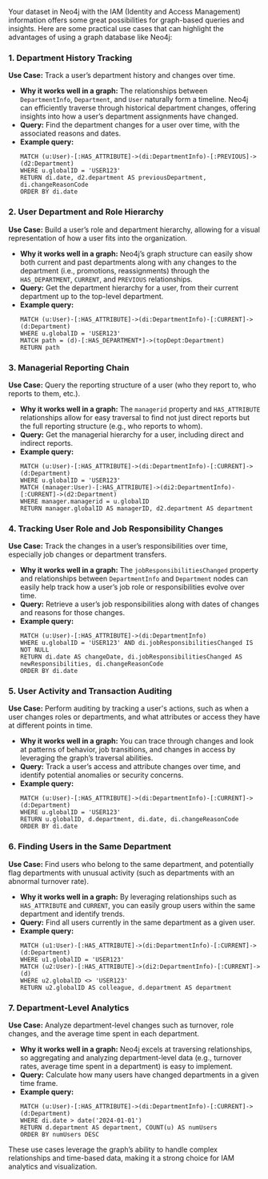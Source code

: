 Your dataset in Neo4j with the IAM (Identity and Access Management) information offers some great possibilities for graph-based queries and insights. Here are some practical use cases that can highlight the advantages of using a graph database like Neo4j:

### 1. **Department History Tracking**
   **Use Case:** Track a user’s department history and changes over time.
   - **Why it works well in a graph:** The relationships between `DepartmentInfo`, `Department`, and `User` naturally form a timeline. Neo4j can efficiently traverse through historical department changes, offering insights into how a user’s department assignments have changed.
   - **Query:** Find the department changes for a user over time, with the associated reasons and dates.
   - **Example query:**
     ```cypher
     MATCH (u:User)-[:HAS_ATTRIBUTE]->(di:DepartmentInfo)-[:PREVIOUS]->(d2:Department)
     WHERE u.globalID = 'USER123'
     RETURN di.date, d2.department AS previousDepartment, di.changeReasonCode
     ORDER BY di.date
     ```

### 2. **User Department and Role Hierarchy**
   **Use Case:** Build a user’s role and department hierarchy, allowing for a visual representation of how a user fits into the organization.
   - **Why it works well in a graph:** Neo4j’s graph structure can easily show both current and past departments along with any changes to the department (i.e., promotions, reassignments) through the `HAS_DEPARTMENT`, `CURRENT`, and `PREVIOUS` relationships.
   - **Query:** Get the department hierarchy for a user, from their current department up to the top-level department.
   - **Example query:**
     ```cypher
     MATCH (u:User)-[:HAS_ATTRIBUTE]->(di:DepartmentInfo)-[:CURRENT]->(d:Department)
     WHERE u.globalID = 'USER123'
     MATCH path = (d)-[:HAS_DEPARTMENT*]->(topDept:Department)
     RETURN path
     ```

### 3. **Managerial Reporting Chain**
   **Use Case:** Query the reporting structure of a user (who they report to, who reports to them, etc.).
   - **Why it works well in a graph:** The `managerid` property and `HAS_ATTRIBUTE` relationships allow for easy traversal to find not just direct reports but the full reporting structure (e.g., who reports to whom).
   - **Query:** Get the managerial hierarchy for a user, including direct and indirect reports.
   - **Example query:**
     ```cypher
     MATCH (u:User)-[:HAS_ATTRIBUTE]->(di:DepartmentInfo)-[:CURRENT]->(d:Department)
     WHERE u.globalID = 'USER123'
     MATCH (manager:User)-[:HAS_ATTRIBUTE]->(di2:DepartmentInfo)-[:CURRENT]->(d2:Department)
     WHERE manager.managerid = u.globalID
     RETURN manager.globalID AS managerID, d2.department AS department
     ```

### 4. **Tracking User Role and Job Responsibility Changes**
   **Use Case:** Track the changes in a user’s responsibilities over time, especially job changes or department transfers.
   - **Why it works well in a graph:** The `jobResponsibilitiesChanged` property and relationships between `DepartmentInfo` and `Department` nodes can easily help track how a user’s job role or responsibilities evolve over time.
   - **Query:** Retrieve a user’s job responsibilities along with dates of changes and reasons for those changes.
   - **Example query:**
     ```cypher
     MATCH (u:User)-[:HAS_ATTRIBUTE]->(di:DepartmentInfo)
     WHERE u.globalID = 'USER123' AND di.jobResponsibilitiesChanged IS NOT NULL
     RETURN di.date AS changeDate, di.jobResponsibilitiesChanged AS newResponsibilities, di.changeReasonCode
     ORDER BY di.date
     ```

### 5. **User Activity and Transaction Auditing**
   **Use Case:** Perform auditing by tracking a user's actions, such as when a user changes roles or departments, and what attributes or access they have at different points in time.
   - **Why it works well in a graph:** You can trace through changes and look at patterns of behavior, job transitions, and changes in access by leveraging the graph’s traversal abilities.
   - **Query:** Track a user’s access and attribute changes over time, and identify potential anomalies or security concerns.
   - **Example query:**
     ```cypher
     MATCH (u:User)-[:HAS_ATTRIBUTE]->(di:DepartmentInfo)-[:CURRENT]->(d:Department)
     WHERE u.globalID = 'USER123'
     RETURN u.globalID, d.department, di.date, di.changeReasonCode
     ORDER BY di.date
     ```

### 6. **Finding Users in the Same Department**
   **Use Case:** Find users who belong to the same department, and potentially flag departments with unusual activity (such as departments with an abnormal turnover rate).
   - **Why it works well in a graph:** By leveraging relationships such as `HAS_ATTRIBUTE` and `CURRENT`, you can easily group users within the same department and identify trends.
   - **Query:** Find all users currently in the same department as a given user.
   - **Example query:**
     ```cypher
     MATCH (u1:User)-[:HAS_ATTRIBUTE]->(di:DepartmentInfo)-[:CURRENT]->(d:Department)
     WHERE u1.globalID = 'USER123'
     MATCH (u2:User)-[:HAS_ATTRIBUTE]->(di2:DepartmentInfo)-[:CURRENT]->(d)
     WHERE u2.globalID <> 'USER123'
     RETURN u2.globalID AS colleague, d.department AS department
     ```

### 7. **Department-Level Analytics**
   **Use Case:** Analyze department-level changes such as turnover, role changes, and the average time spent in each department.
   - **Why it works well in a graph:** Neo4j excels at traversing relationships, so aggregating and analyzing department-level data (e.g., turnover rates, average time spent in a department) is easy to implement.
   - **Query:** Calculate how many users have changed departments in a given time frame.
   - **Example query:**
     ```cypher
     MATCH (u:User)-[:HAS_ATTRIBUTE]->(di:DepartmentInfo)-[:CURRENT]->(d:Department)
     WHERE di.date > date('2024-01-01')
     RETURN d.department AS department, COUNT(u) AS numUsers
     ORDER BY numUsers DESC
     ```

These use cases leverage the graph’s ability to handle complex relationships and time-based data, making it a strong choice for IAM analytics and visualization.